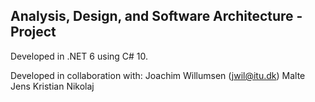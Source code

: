 ## Analysis, Design, and Software Architecture - Project

Developed in .NET 6 using C# 10.

Developed in collaboration with:
Joachim Willumsen (jwil@itu.dk)
Malte 
Jens
Kristian
Nikolaj
